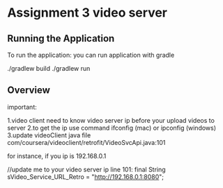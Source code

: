 # Assignment 3 video server

## Running the Application

To run the application:
you can run application with gradle

./gradlew build
./gradlew run

## Overview
important:

1.video client need to know video server ip before your upload videos to server
2.to get the ip use command ifconfig (mac) or ipconfig (windows)
3.update videoClient java file com/coursera/videoclient/retrofit/VideoSvcApi.java:101

for instance, if you ip is 192.168.0.1

  //update me to your video server ip
 line 101:  final String sVideo_Service_URL_Retro = "http://192.168.0.1:8080";






